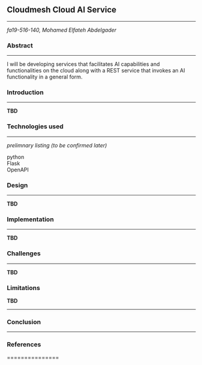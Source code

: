 ## Cloudmesh Cloud AI Service   
________________

*fa19-516-140, Mohamed Elfateh Abdelgader*   

### Abstract   
________________

I will be developing services that facilitates AI capabilities and functionalities on the cloud along with a REST service that 
invokes an AI functionality in a general form.

### Introduction  
________________

**TBD**  

### Technologies used 
________________

*prelimnary listing (to be confirmed later)*

python  
Flask   
OpenAPI  

### Design
________________

**TBD**  

### Implementation 
________________
**TBD**  

### Challenges 
________________
**TBD**  

### Limitations   
**TBD**  
________________

### Conclusion
_______________

### References
===============
